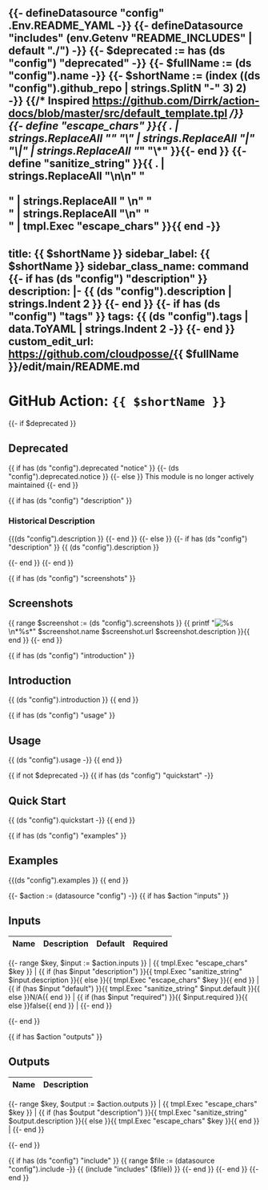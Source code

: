 {{- defineDatasource "config" .Env.README_YAML -}}
{{- defineDatasource "includes" (env.Getenv "README_INCLUDES" | default "./") -}}
{{- $deprecated := has (ds "config") "deprecated" -}}
{{- $fullName := (ds "config").name -}}
{{- $shortName := (index ((ds "config").github_repo | strings.SplitN "-" 3) 2) -}}
{{/* Inspired https://github.com/Dirrk/action-docs/blob/master/src/default_template.tpl */}}
{{- define "escape_chars" }}{{ . | strings.ReplaceAll "_" "\\_" | strings.ReplaceAll "|" "\\|" | strings.ReplaceAll "*" "\\*" }}{{- end }}
{{- define "sanitize_string" }}{{ . | strings.ReplaceAll "\n\n" "<br><br>" | strings.ReplaceAll "  \n" "<br>" | strings.ReplaceAll "\n" "<br>" | tmpl.Exec "escape_chars" }}{{ end -}}
---
title: {{ $shortName }}
sidebar_label: {{ $shortName }}
sidebar_class_name: command
{{- if has (ds "config") "description" }}
description: |-
{{ (ds "config").description | strings.Indent 2 }}
{{- end }}
{{- if has (ds "config") "tags" }}
tags:
{{ (ds "config").tags | data.ToYAML | strings.Indent 2 -}}
{{- end }}
custom_edit_url: https://github.com/cloudposse/{{ $fullName }}/edit/main/README.md
---

# GitHub Action: `{{ $shortName }}`

{{- if $deprecated }}
## Deprecated

{{ if has (ds "config").deprecated "notice" }}
  {{- (ds "config").deprecated.notice }}
{{- else }}
  This module is no longer actively maintained
{{- end }}

{{ if has (ds "config") "description" }}
### Historical Description

{{(ds "config").description }}
{{- end }}
{{- else }}
{{- if has (ds "config") "description" }}
{{ (ds "config").description }}

{{- end }}
{{- end }}

{{ if has (ds "config") "screenshots" }}
## Screenshots

{{ range $screenshot := (ds "config").screenshots }}
{{ printf "![%s](%s)\n*%s*" $screenshot.name $screenshot.url $screenshot.description }}{{ end }}
{{- end }}

{{ if has (ds "config") "introduction" }}
## Introduction

{{ (ds "config").introduction }}
{{ end }}

{{ if has (ds "config") "usage" }}
## Usage

{{ (ds "config").usage -}}
{{ end }}

{{ if not $deprecated -}}
{{ if has (ds "config") "quickstart" -}}
## Quick Start

{{ (ds "config").quickstart -}}
{{ end }}

{{ if has (ds "config") "examples" }}
## Examples

{{(ds "config").examples }}
{{ end }}

{{- $action := (datasource "config") -}}
{{ if has $action "inputs" }}
## Inputs
<!-- markdownlint-disable -->
| Name | Description | Default | Required |
|------|-------------|---------|----------|
{{- range $key, $input := $action.inputs }}
| {{ tmpl.Exec "escape_chars" $key }} | {{ if (has $input "description") }}{{ tmpl.Exec "sanitize_string" $input.description }}{{ else }}{{ tmpl.Exec "escape_chars" $key }}{{ end }} | {{ if (has $input "default") }}{{ tmpl.Exec "sanitize_string" $input.default }}{{ else }}N/A{{ end }} | {{ if (has $input "required") }}{{ $input.required }}{{ else }}false{{ end }} |
{{- end }}
<!-- markdownlint-restore -->
{{- end }}

{{ if has $action "outputs" }}
## Outputs
<!-- markdownlint-disable -->
| Name | Description |
|------|-------------|
{{- range $key, $output := $action.outputs }}
| {{ tmpl.Exec "escape_chars" $key }} | {{ if (has $output "description") }}{{ tmpl.Exec "sanitize_string" $output.description }}{{ else }}{{ tmpl.Exec "escape_chars" $key }}{{ end }} |
{{- end }}
<!-- markdownlint-restore -->
{{- end }}

{{ if has (ds "config") "include" }}
{{ range $file := (datasource "config").include -}}
{{ (include "includes" ($file)) }}
{{- end }}
{{- end }}
{{- end }}
